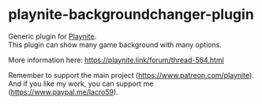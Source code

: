 # playnite-backgroundchanger-plugin
Generic plugin for [Playnite](https://playnite.link).  
This plugin can show many game background with many options. 

More information here: https://playnite.link/forum/thread-564.html

Remember to support the main project (https://www.patreon.com/playnite).  
And if you like my work, you can support me (https://www.paypal.me/lacro59).
